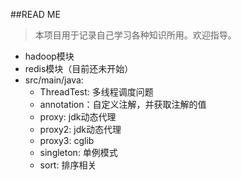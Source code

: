 ##READ ME
>本项目用于记录自己学习各种知识所用。欢迎指导。

* hadoop模块 
* redis模块（目前还未开始）
* src/main/java:  
    * ThreadTest: 多线程调度问题
    * annotation：自定义注解，并获取注解的值
    * proxy: jdk动态代理
    * proxy2: jdk动态代理
    * proxy3: cglib
    * singleton: 单例模式
    * sort: 排序相关